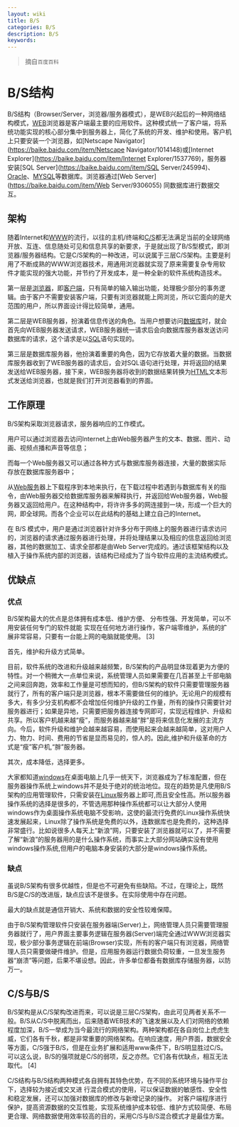 ```yaml
---
layout: wiki
title: B/S
categories: B/S
description: B/S
keywords: 
---
```


> 摘自`百度百科`

# B/S结构

B/S结构（Browser/Server，浏览器/服务器模式），是WEB兴起后的一种网络结构模式，[WEB](https://baike.baidu.com/item/WEB/150564)浏览器是客户端最主要的应用软件。这种模式统一了客户端，将系统功能实现的核心部分集中到服务器上，简化了系统的开发、维护和使用。客户机上只要安装一个浏览器，如[Netscape Navigator](https://baike.baidu.com/item/Netscape Navigator/1014148)或[Internet Explorer](https://baike.baidu.com/item/Internet Explorer/1537769)，服务器安装[SQL Server](https://baike.baidu.com/item/SQL Server/245994)、[Oracle](https://baike.baidu.com/item/Oracle/301207)、[MYSQL](https://baike.baidu.com/item/MYSQL/471251)等数据库。浏览器通过[Web Server](https://baike.baidu.com/item/Web Server/9306055) 同数据库进行数据交互。



## 架构

随着Internet和[WWW](https://baike.baidu.com/item/WWW/109924)的流行，以往的主机/终端和[C/S](https://baike.baidu.com/item/C%2FS/826311)都无法满足当前的全球网络开放、互连、信息随处可见和信息共享的新要求，于是就出现了B/S型模式，即浏览器/服务器结构。它是C/S架构的一种改进，可以说属于三层C/S架构。主要是利用了不断成熟的WWW浏览器技术，用通用浏览器就实现了原来需要复杂专用软件才能实现的强大功能，并节约了开发成本，是一种全新的软件系统构造技术。

第一层是[浏览器](https://baike.baidu.com/item/浏览器/213911)，即[客户端](https://baike.baidu.com/item/客户端/101081)，只有简单的输入输出功能，处理极少部分的事务逻辑。由于客户不需要安装客户端，只要有浏览器就能上网浏览，所以它面向的是大范围的用户，所以界面设计得比较简单，通用。

第二层是WEB服务器，扮演着信息传送的角色。当用户想要访问[数据库](https://baike.baidu.com/item/数据库/103728)时，就会首先向WEB服务器发送请求，WEB服务器统一请求后会向数据库服务器发送访问数据库的请求，这个请求是以[SQL](https://baike.baidu.com/item/SQL/86007)语句实现的。

第三层是数据库服务器，他扮演着重要的角色，因为它存放着大量的数据。当数据库服务器收到了WEB服务器的请求后，会对SQL语句进行处理，并将返回的结果发送给WEB服务器，接下来，WEB服务器将收到的数据结果转换为[HTML](https://baike.baidu.com/item/HTML/97049)文本形式发送给浏览器，也就是我们打开浏览器看到的界面。



## 工作原理

B/S架构采取浏览器请求，服务器响应的工作模式。

用户可以通过浏览器去访问Internet上由Web服务器产生的文本、数据、图片、动画、视频点播和声音等信息；

而每一个Web服务器又可以通过各种方式与数据库服务器连接，大量的数据实际存放在数据库服务器中；

从[Web服务](https://baike.baidu.com/item/Web服务/2837593)器上下载程序到本地来执行，在下载过程中若遇到与数据库有关的指令，由Web服务器交给数据库服务器来解释执行，并返回给Web服务器，Web服务器又返回给用户。在这种结构中，将许许多多的网连接到一块，形成一个巨大的网，即全球网。而各个企业可以在此结构的基础上建立自己的Internet。

在 B/S 模式中，用户是通过浏览器针对许多分布于网络上的服务器进行请求访问的，浏览器的请求通过服务器进行处理，并将处理结果以及相应的信息返回给浏览器，其他的数据加工、请求全部都是由Web Server完成的。通过该框架结构以及植入于操作系统内部的浏览器，该结构已经成为了当今软件应用的主流结构模式。



## 优缺点

### 优点

B/S架构最大的优点是总体拥有成本低、维护方便、 分布性强、开发简单，可以不用安装任何专门的软件就能 实现在任何地方进行操作，客户端零维护，系统的扩展非常容易，只要有一台能上网的电脑就能使用。 [3] 

首先，维护和升级方式简单。

目前，软件系统的改进和升级越来越频繁，B/S架构的产品明显体现着更为方便的特性。对一个稍微大一点单位来说，系统管理人员如果需要在几百甚至上千部电脑之间来回奔跑，效率和工作量是可想而知的，但B/S架构的软件只需要管理服务器就行了，所有的客户端只是浏览器，根本不需要做任何的维护。无论用户的规模有多大，有多少分支机构都不会增加任何维护升级的工作量，所有的操作只需要针对服务器进行；如果是异地，只需要把服务器连接专网即可，实现远程维护、升级和共享。所以客户机越来越“瘦”，而服务器越来越“胖”是将来信息化发展的主流方向。今后，软件升级和维护会越来越容易，而使用起来会越来越简单，这对用户人力、物力、时间、费用的节省是显而易见的，惊人的。因此,维护和升级革命的方式是“瘦”客户机,“胖”服务器。

其次，成本降低，选择更多。

大家都知道[windows](https://baike.baidu.com/item/windows/165458)在桌面电脑上几乎一统天下，浏览器成为了标准配置，但在服务器操作系统上windows并不是处于绝对的统治地位。现在的趋势是凡使用B/S架构的应用管理软件，只需安装在[Linux](https://baike.baidu.com/item/Linux/27050)服务器上即可,而且安全性高。所以服务器操作系统的选择是很多的，不管选用那种操作系统都可以让大部分人使用windows作为桌面操作系统电脑不受影响，这使的最流行免费的Linux操作系统快速发展起来，Linux除了操作系统是免费的以外，连数据库也是免费的，这种选择非常盛行。比如说很多人每天上“新浪”网，只要安装了浏览器就可以了，并不需要了解“新浪”的服务器用的是什么操作系统，而事实上大部分网站确实没有使用windows操作系统,但用户的电脑本身安装的大部分是windows操作系统。

### 缺点

虽说B/S架构有很多优越性，但是也不可避免有些缺陷。不过，在理论上，既然B/S是C/S的改进版，缺点应该不是很多。在实际使用中存在问题。

最大的缺点就是通信开销大、系统和数据的安全性较难保障。 

由于B/S架构管理软件只安装在服务器端(Server)上，网络管理人员只需要管理服务器就行了，用户界面主要事务逻辑在服务器(Server)端完全通过WWW浏览器实现，极少部分事务逻辑在前端(Browser)实现，所有的客户端只有浏览器，网络管理人员只需要做硬件维护。但是，应用服务器运行数据负荷较重，一旦发生服务器“崩溃”等问题，后果不堪设想。因此，许多单位都备有数据库存储服务器，以防万一。

## C/S与B/S

B/S架构是从C/S架构改进而来，可以说是三层C/S架构，由此可见两者关系不一般。B/S从C/S中脱离而出，后来随着WEB技术的飞速发展以及人们对网络的依赖程度加深，B/S一举成为当今最流行的网络架构。两种架构都在各自岗位上虎虎生威，它们各有千秋，都是非常重要的网络架构。在响应速度，用户界面，数据安全等方面，C/S强于B/S，但是在业务扩展和适用www条件下，B/S明显胜过C/S。可以这么说，B/S的强项就是C/S的弱项，反之亦然。它们各有优缺点，相互无法取代。 [4] 

C/S结构与B/S结构两种模式各自拥有其特色优势，在不同的系统环境与操作平台下，选择较为接近或交叉进 行混合模式的使用，可以保证数据的敏感性、安全性和稳定发展，还可以加强对数据库的修改与新增记录的操作。 对客户端程序进行保护，提高资源数据的交互性能，实现系统维护成本较低、维护方式较简便、布局更合理、网络数据使用效率较高的目的，采用C/S与B/S混合模式才是最佳方案。